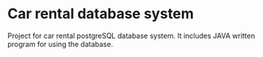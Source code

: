 # Car rental database system

Project for car rental postgreSQL database system.
It includes JAVA written program for using the database.
